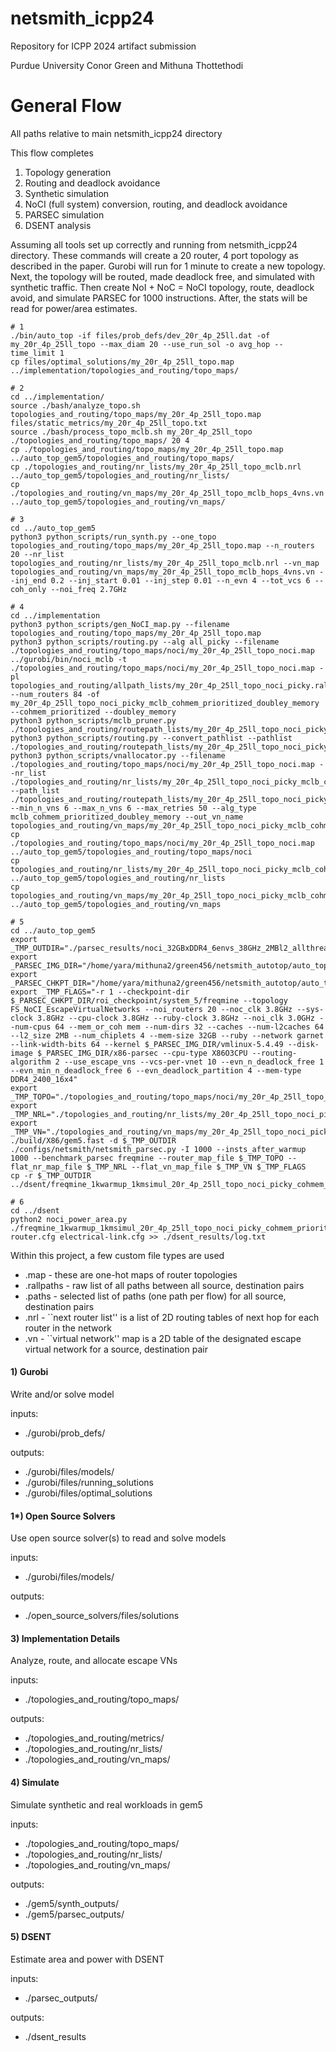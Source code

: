 # netsmith_icpp24
Repository for ICPP 2024 artifact submission

Purdue University
Conor Green and Mithuna Thottethodi

# General Flow

All paths relative to main netsmith_icpp24 directory

This flow completes
1. Topology generation
2. Routing and deadlock avoidance
3. Synthetic simulation
4. NoCI (full system) conversion, routing, and deadlock avoidance
5. PARSEC simulation
6. DSENT analysis

Assuming all tools set up correctly and running from netsmith_icpp24 directory. These commands will create a 20 router, 4 port topology as described in the paper. Gurobi will run for 1 minute to create a new topology. Next, the topology will be routed, made deadlock free, and simulated with synthetic traffic. Then create NoI + NoC = NoCI topology, route, deadlock avoid, and simulate PARSEC for 1000 instructions. After, the stats will be read for power/area estimates. 
```
# 1
./bin/auto_top -if files/prob_defs/dev_20r_4p_25ll.dat -of my_20r_4p_25ll_topo --max_diam 20 --use_run_sol -o avg_hop --time_limit 1
cp files/optimal_solutions/my_20r_4p_25ll_topo.map ../implementation/topologies_and_routing/topo_maps/

# 2
cd ../implementation/
source ./bash/analyze_topo.sh topologies_and_routing/topo_maps/my_20r_4p_25ll_topo.map files/static_metrics/my_20r_4p_25ll_topo.txt
source ./bash/process_topo_mclb.sh my_20r_4p_25ll_topo ./topologies_and_routing/topo_maps/ 20 4
cp ./topologies_and_routing/topo_maps/my_20r_4p_25ll_topo.map ../auto_top_gem5/topologies_and_routing/topo_maps/
cp ./topologies_and_routing/nr_lists/my_20r_4p_25ll_topo_mclb.nrl ../auto_top_gem5/topologies_and_routing/nr_lists/
cp ./topologies_and_routing/vn_maps/my_20r_4p_25ll_topo_mclb_hops_4vns.vn ../auto_top_gem5/topologies_and_routing/vn_maps/

# 3
cd ../auto_top_gem5
python3 python_scripts/run_synth.py --one_topo topologies_and_routing/topo_maps/my_20r_4p_25ll_topo.map --n_routers 20 --nr_list topologies_and_routing/nr_lists/my_20r_4p_25ll_topo_mclb.nrl --vn_map topologies_and_routing/vn_maps/my_20r_4p_25ll_topo_mclb_hops_4vns.vn --inj_end 0.2 --inj_start 0.01 --inj_step 0.01 --n_evn 4 --tot_vcs 6 --coh_only --noi_freq 2.7GHz

# 4
cd ../implementation
python3 python_scripts/gen_NoCI_map.py --filename topologies_and_routing/topo_maps/my_20r_4p_25ll_topo.map
python3 python_scripts/routing.py --alg all_picky --filename ./topologies_and_routing/topo_maps/noci/my_20r_4p_25ll_topo_noci.map
../gurobi/bin/noci_mclb -t ./topologies_and_routing/topo_maps/noci/my_20r_4p_25ll_topo_noci.map -pl topologies_and_routing/allpath_lists/my_20r_4p_25ll_topo_noci_picky.rallpaths --num_routers 84 -of my_20r_4p_25ll_topo_noci_picky_mclb_cohmem_prioritized_doubley_memory --cohmem_prioritized --doubley_memory
python3 python_scripts/mclb_pruner.py ./topologies_and_routing/routepath_lists/my_20r_4p_25ll_topo_noci_picky_mclb_cohmem_prioritized_doubley_memory.paths
python3 python_scripts/routing.py --convert_pathlist --pathlist ./topologies_and_routing/routepath_lists/my_20r_4p_25ll_topo_noci_picky_mclb_cohmem_prioritized_doubley_memory.paths
python3 python_scripts/vnallocator.py --filename ./topologies_and_routing/topo_maps/noci/my_20r_4p_25ll_topo_noci.map --nr_list ./topologies_and_routing/nr_lists/my_20r_4p_25ll_topo_noci_picky_mclb_cohmem_prioritized_doubley_memory.nrl --path_list ./topologies_and_routing/routepath_lists/my_20r_4p_25ll_topo_noci_picky_mclb_cohmem_prioritized_doubley_memory.paths --min_n_vns 6 --max_n_vns 6 --max_retries 50 --alg_type mclb_cohmem_prioritized_doubley_memory --out_vn_name topologies_and_routing/vn_maps/my_20r_4p_25ll_topo_noci_picky_mclb_cohmem_prioritized_doubley_memory_hops_6vns.vn
cp ./topologies_and_routing/topo_maps/noci/my_20r_4p_25ll_topo_noci.map ../auto_top_gem5/topologies_and_routing/topo_maps/noci
cp topologies_and_routing/nr_lists/my_20r_4p_25ll_topo_noci_picky_mclb_cohmem_prioritized_doubley_memory.nrl ../auto_top_gem5/topologies_and_routing/nr_lists
cp topologies_and_routing/vn_maps/my_20r_4p_25ll_topo_noci_picky_mclb_cohmem_prioritized_doubley_memory_hops_6vns.vn ../auto_top_gem5/topologies_and_routing/vn_maps

# 5
cd ../auto_top_gem5
export _TMP_OUTDIR="./parsec_results/noci_32GBxDDR4_6envs_38GHz_2MBl2_allthreads_64lwidth/1kwarmup_1kmsimul/freqmine/my_20r_4p_25ll_topo_noci_picky_cohmem_prioritized_doubley_memory_mclb_hops/"
export _PARSEC_IMG_DIR="/home/yara/mithuna2/green456/netsmith_autotop/auto_top_gem5/parsec_disk_image"
export _PARSEC_CHKPT_DIR="/home/yara/mithuna2/green456/netsmith_autotop/auto_top_gem5/parsec_noci_checkpoints"
export _TMP_FLAGS="-r 1 --checkpoint-dir $_PARSEC_CHKPT_DIR/roi_checkpoint/system_5/freqmine --topology FS_NoCI_EscapeVirtualNetworks --noi_routers 20 --noc_clk 3.8GHz --sys-clock 3.8GHz --cpu-clock 3.8GHz --ruby-clock 3.8GHz --noi_clk 3.0GHz --num-cpus 64 --mem_or_coh mem --num-dirs 32 --caches --num-l2caches 64 --l2_size 2MB --num_chiplets 4 --mem-size 32GB --ruby --network garnet --link-width-bits 64 --kernel $_PARSEC_IMG_DIR/vmlinux-5.4.49 --disk-image $_PARSEC_IMG_DIR/x86-parsec --cpu-type X86O3CPU --routing-algorithm 2 --use_escape_vns --vcs-per-vnet 10 --evn_n_deadlock_free 1 --evn_min_n_deadlock_free 6 --evn_deadlock_partition 4 --mem-type DDR4_2400_16x4"
export _TMP_TOPO="./topologies_and_routing/topo_maps/noci/my_20r_4p_25ll_topo_noci.map"
export _TMP_NRL="./topologies_and_routing/nr_lists/my_20r_4p_25ll_topo_noci_picky_mclb_cohmem_prioritized_doubley_memory.nrl"
export _TMP_VN="./topologies_and_routing/vn_maps/my_20r_4p_25ll_topo_noci_picky_mclb_cohmem_prioritized_doubley_memory_hops_6vns.vn"
./build/X86/gem5.fast -d $_TMP_OUTDIR ./configs/netsmith/netsmith_parsec.py -I 1000 --insts_after_warmup 1000 --benchmark_parsec freqmine --router_map_file $_TMP_TOPO --flat_nr_map_file $_TMP_NRL --flat_vn_map_file $_TMP_VN $_TMP_FLAGS
cp -r $_TMP_OUTDIR ../dsent/freqmine_1kwarmup_1kmsimul_20r_4p_25ll_topo_noci_picky_cohmem_prioritized_doubley_memory_mclb_hops

# 6
cd ../dsent
python2 noci_power_area.py ./freqmine_1kwarmup_1kmsimul_20r_4p_25ll_topo_noci_picky_cohmem_prioritized_doubley_memory_mclb_hops router.cfg electrical-link.cfg >> ./dsent_results/log.txt
```


Within this project, a few custom file types are used
-  .map - these are one-hot maps of router topologies
-  .rallpaths - raw list of all paths between all source, destination pairs
-  .paths - selected list of paths (one path per flow) for all source, destination pairs
-  .nrl - ``next router list'' is a list of 2D routing tables of next hop for each router in the network
-  .vn - ``virtual network'' map is a 2D table of the designated escape virtual network for a source, destination pair


#### 1) Gurobi

Write and/or solve model

inputs:
- ./gurobi/prob_defs/

outputs:
- ./gurobi/files/models/
- ./gurobi/files/running_solutions
- ./gurobi/files/optimal_solutions

#### 1*) Open Source Solvers

Use open source solver(s) to read and solve models

inputs:
- ./gurobi/files/models/

outputs:
- ./open_source_solvers/files/solutions

#### 3) Implementation Details

Analyze, route, and allocate escape VNs

inputs:
- ./topologies_and_routing/topo_maps/

outputs:
- ./topologies_and_routing/metrics/
- ./topologies_and_routing/nr_lists/
- ./topologies_and_routing/vn_maps/

#### 4) Simulate

Simulate synthetic and real workloads in gem5

inputs:
- ./topologies_and_routing/topo_maps/
- ./topologies_and_routing/nr_lists/
- ./topologies_and_routing/vn_maps/

outputs:
- ./gem5/synth_outputs/
- ./gem5/parsec_outputs/


#### 5) DSENT

Estimate area and power with DSENT

inputs:
- ./parsec_outputs/

outputs:
- ./dsent_results
